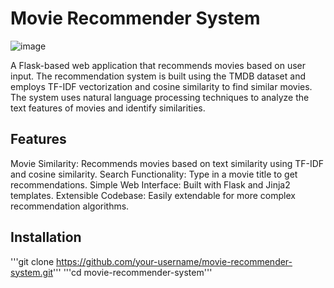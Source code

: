 # Movie Recommender System
![image](https://github.com/user-attachments/assets/e68c86df-9281-4d2d-9c0b-e90077b3547c)

A Flask-based web application that recommends movies based on user input. The recommendation system is built using the TMDB dataset and employs TF-IDF vectorization and cosine similarity to find similar movies. The system uses natural language processing techniques to analyze the text features of movies and identify similarities.

## Features
Movie Similarity: Recommends movies based on text similarity using TF-IDF and cosine similarity.
Search Functionality: Type in a movie title to get recommendations.
Simple Web Interface: Built with Flask and Jinja2 templates.
Extensible Codebase: Easily extendable for more complex recommendation algorithms.

## Installation
'''git clone https://github.com/your-username/movie-recommender-system.git'''
'''cd movie-recommender-system'''
